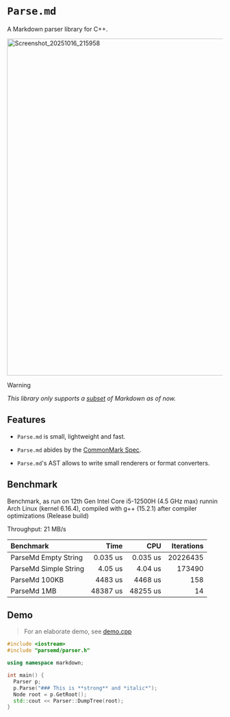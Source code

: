 # `Parse.md`
A Markdown parser library for C++.

<img width="1877" height="786" alt="Screenshot_20251016_215958" src="https://github.com/user-attachments/assets/5ab43efe-93cb-4650-87e8-33a63303a8af" />

> [!WARNING]
> *This library only supports a [subset](https://github.com/def3r/Parse.md/blob/main/include/parsemd/types.h#L16) of Markdown as of now.*

## Features
* `Parse.md` is small, lightweight and fast.
- `Parse.md` abides by the [CommonMark Spec](https://spec.commonmark.org/0.31.2/).
* `Parse.md`'s AST allows to write small renderers or format converters.

## Benchmark
Benchmark, as run on 12th Gen Intel Core i5-12500H (4.5 GHz max) runnin Arch Linux (kernel 6.16.4), compiled with g++ (15.2.1) after compiler optimizations (Release build)

Throughput: 21 MB/s

| Benchmark | Time | CPU | Iterations |
|:----------|-----:|----:|-----------:|
| ParseMd Empty String  | 0.035 us | 0.035 us | 20226435 |
| ParseMd Simple String | 4.05 us | 4.04 us | 173490 |
| ParseMd 100KB | 4483 us | 4468 us | 158 |
| ParseMd 1MB | 48387 us | 48255 us | 14 |


## Demo
> For an elaborate demo, see [demo.cpp](https://github.com/def3r/Parse.md/blob/main/demo.cpp)

```c++
#include <iostream>
#include "parsemd/parser.h"

using namespace markdown;

int main() {
  Parser p;
  p.Parse("### This is **strong** and *italic*");
  Node root = p.GetRoot();
  std::cout << Parser::DumpTree(root);
}
```
